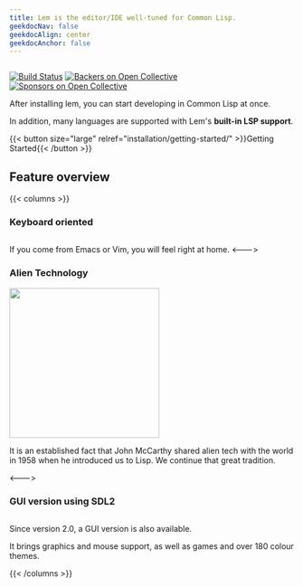 ```yaml
---
title: Lem is the editor/IDE well-tuned for Common Lisp.
geekdocNav: false
geekdocAlign: center
geekdocAnchor: false
---
```


<!-- markdownlint-capture -->
<!-- markdownlint-disable MD033 -->


<img class="" src="/icon-blue.svg" alt="">

<span class="badge-placeholder">[![Build Status](https://github.com/lem-project/lem/workflows/CI/badge.svg)](https://github.com/lem-project/lem/actions)</span>
<span class="badge-placeholder">[![Backers on Open Collective](https://opencollective.com/lem/backers/badge.svg)](https://github.com/lem-project/lem#backers)</span>
<span class="badge-placeholder">[![Sponsors on Open Collective](https://opencollective.com/lem/sponsors/badge.svg)](https://github.com/lem-project/lem#sponsors)</span>

<!-- markdownlint-restore -->

After installing lem, you can start developing in Common Lisp at once.

In addition, many languages are supported with Lem's **built-in LSP support**.

{{< button size="large" relref="installation/getting-started/" >}}Getting Started{{< /button >}}

## Feature overview

{{< columns >}}

### Keyboard oriented

<img class="" src="/terminal.png" alt="">

If you come from Emacs or Vim, you will feel right at home.
<--->

### Alien Technology

<img class="" src="/lisp_logo.png" alt="" style="height: 265px" >

It is an established fact that John McCarthy shared alien tech with the world in 1958 when he introduced us to Lisp. We continue that great tradition.

<--->

### GUI version using SDL2

<img class="" src="/sdl2.png" alt="">

Since version 2.0, a GUI version is also available.

It brings graphics and mouse support, as well as games and over 180
colour themes.

{{< /columns >}}
